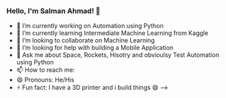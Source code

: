 ### Hello, I'm Salman Ahmad! 👋

- 🔭 I’m currently working on Automation using Python
- 🌱 I’m currently learning Intermediate Machine Learning from Kaggle
- 👯 I’m looking to collaborate on Machine Learning
- 🤔 I’m looking for help with building a Mobile Application 
- 💬 Ask me about Space, Rockets, Hisotry and obvioulsy Test Automation using Python
- 📫 How to reach me: 
- 😄 Pronouns: He/His
- ⚡ Fun fact: I have a 3D printer and i build things 😄
-->
